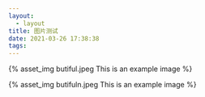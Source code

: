 ```yaml
---
layout:
  - layout
title: 图片测试
date: 2021-03-26 17:38:38
tags:
---
```


{% asset_img butiful.jpeg This is an example image %}

{% asset_img butifuln.jpeg This is an example image %}